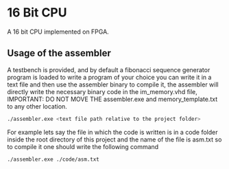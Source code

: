 
# 16 Bit CPU
A 16 bit CPU implemented on FPGA.

## Usage of the assembler
A testbench is provided, and by default a fibonacci sequence generator program is loaded to write a program of your choice you can write it in a text file and then use the assembler binary to compile it, the assembler will directly write the necessary binary code in the im_memory.vhd file, IMPORTANT: DO NOT MOVE THE assembler.exe and memory_template.txt to any other location.

``` bash
./assembler.exe <text file path relative to the project folder>
```
For example lets say the file in which the code is written is in a code folder inside the root directory of this project and the name of the file is asm.txt so to compile it one should write the following command 

``` bash
./assembler.exe ./code/asm.txt
```

